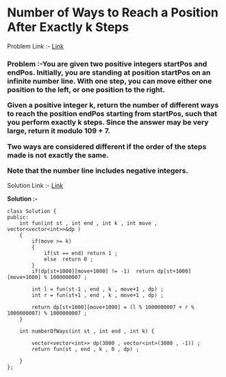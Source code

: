 # Number of Ways to Reach a Position After Exactly k Steps

Problem Link :- [Link](https://leetcode.com/problems/number-of-ways-to-reach-a-position-after-exactly-k-steps/)

<h3>
Problem :-You are given two positive integers startPos and endPos. Initially, you are standing at position startPos on an infinite number line. With one step, you can move either one position to the left, or one position to the right.

Given a positive integer k, return the number of different ways to reach the position endPos starting from startPos, such that you perform exactly k steps. Since the answer may be very large, return it modulo 109 + 7.

Two ways are considered different if the order of the steps made is not exactly the same.

Note that the number line includes negative integers.

  
</h3>

Solution Link :- [Link](https://leetcode.com/problems/number-of-ways-to-reach-a-position-after-exactly-k-steps/submissions/886401520/)

**Solution :-**
```
class Solution {
public:
    int fun(int st , int end , int k , int move , vector<vector<int>>&dp )
    {
        if(move >= k)
        {
            if(st == end) return 1 ;
            else  return 0 ;
        }
        if(dp[st+1000][move+1000] != -1)  return dp[st+1000][move+1000] % 1000000007 ;
        
        int l = fun(st-1 , end , k , move+1 , dp) ;
        int r = fun(st+1 , end , k , move+1 , dp) ;
        
        return dp[st+1000][move+1000] = (l % 1000000007 + r % 1000000007) % 1000000007 ;
    }
    
    int numberOfWays(int st , int end , int k) {
        
        vector<vector<int>> dp(3000 , vector<int>(3000 , -1)) ;
        return fun(st , end , k , 0 , dp) ;
        
    }
};
```
